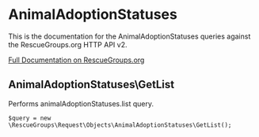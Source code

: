 # AnimalAdoptionStatuses

This is the documentation for the AnimalAdoptionStatuses queries against the RescueGroups.org HTTP API v2.

[Full Documentation on RescueGroups.org](https://userguide.rescuegroups.org/display/APIDG/Object+definitions#Objectdefinitions-)

## AnimalAdoptionStatuses\GetList

Performs animalAdoptionStatuses.list query.

    $query = new \RescueGroups\Request\Objects\AnimalAdoptionStatuses\GetList();



